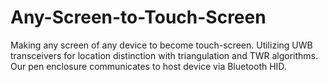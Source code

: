 # Any-Screen-to-Touch-Screen

Making any screen of any device to become touch-screen. Utilizing UWB transceivers for location distinction with triangulation and TWR algorithms. Our pen enclosure communicates to host device via Bluetooth HID. 
